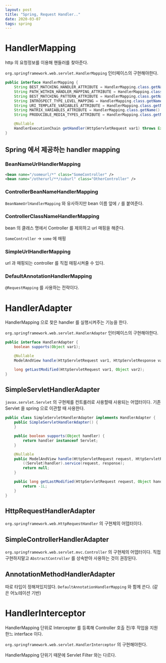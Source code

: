 ```yaml
---
layout: post
title: "Spring, Request Handler.."
date: 2020-03-07
tags: spring
---
```


# HandlerMapping

http 의 요청정보를 이용해 핸들러를 찾아준다.

`org.springframework.web.servlet.HandlerMapping` 인터페이스의 구현해야한다.

``` java
public interface HandlerMapping {
    String BEST_MATCHING_HANDLER_ATTRIBUTE = HandlerMapping.class.getName() + ".bestMatchingHandler";
    String PATH_WITHIN_HANDLER_MAPPING_ATTRIBUTE = HandlerMapping.class.getName() + ".pathWithinHandlerMapping";
    String BEST_MATCHING_PATTERN_ATTRIBUTE = HandlerMapping.class.getName() + ".bestMatchingPattern";
    String INTROSPECT_TYPE_LEVEL_MAPPING = HandlerMapping.class.getName() + ".introspectTypeLevelMapping";
    String URI_TEMPLATE_VARIABLES_ATTRIBUTE = HandlerMapping.class.getName() + ".uriTemplateVariables";
    String MATRIX_VARIABLES_ATTRIBUTE = HandlerMapping.class.getName() + ".matrixVariables";
    String PRODUCIBLE_MEDIA_TYPES_ATTRIBUTE = HandlerMapping.class.getName() + ".producibleMediaTypes";

    @Nullable
    HandlerExecutionChain getHandler(HttpServletRequest var1) throws Exception;
}
```

## Spring 에서 제공하는 handler mapping

### BeanNameUrlHandlerMapping
``` xml
<bean name="/someurl/*" class="SomeController" />
<bean name="/otherurl/**/suburl" class="OtherController" />
```

### ControllerBeanNameHandlerMapping

`BeanNameUrlHandlerMapping` 와 유사하지만 bean 이름 앞에 `/` 를 붙여준다.

### ControllerClassNameHandlerMapping

bean 의 클래스 명에서 Controller 를 제외하고 url 매핑을 해준다.

`SomeController` -> `some` 에 매핑

### SimpleUrlHandlerMapping

url 과 매핑되는 controller 를 직접 매핑시켜줄 수 있다.

### DefaultAnnotationHandlerMapping

`@RequestMapping` 를 사용하는 전략이다.

# HandlerAdapter

HandlerMapping 으로 찾은 handler 를 실행시켜주는 기능을 한다.

`org.springframework.web.servlet.HandlerAdapter` 인터페이스의 구현해야한다.

``` java
public interface HandlerAdapter {
    boolean supports(Object var1);

    @Nullable
    ModelAndView handle(HttpServletRequest var1, HttpServletResponse var2, Object var3) throws Exception;

    long getLastModified(HttpServletRequest var1, Object var2);
}
```

## SimpleServletHandlerAdapter

`javax.servlet.Servlet` 의 구현체를 컨트롤러로 사용할때 사용되는 어뎁터이다. 기존 Servlet 을 spring 으로 이관할 때 사용한다.

``` java
public class SimpleServletHandlerAdapter implements HandlerAdapter {
    public SimpleServletHandlerAdapter() {
    }

    public boolean supports(Object handler) {
        return handler instanceof Servlet;
    }

    @Nullable
    public ModelAndView handle(HttpServletRequest request, HttpServletResponse response, Object handler) throws Exception {
        ((Servlet)handler).service(request, response);
        return null;
    }

    public long getLastModified(HttpServletRequest request, Object handler) {
        return -1L;
    }
}
```
## HttpRequestHandlerAdapter

`org.springframework.web.HttpRequestHandler` 의 구현체의 어뎁터이다.

## SimpleControllerHandlerAdapter

`org.springframework.web.servlet.mvc.Controller` 의 구현체의 어뎁터이다. 직접 구현하지말고 `AbstractController` 를 상속받아 사용하는 것이 권장된다.

## AnnotationMethodHandlerAdapter

따로 타입이 정해져있지않다. `DefaultAnnotationHandlerMapping` 와 함께 쓴다. (같은 어노테이션 기반)

# HandlerInterceptor

HandlerMapping 단위로 Intercepter 를 등록해 Controller 호출 전/후 작업을 지원한느 interface 이다.

`org.springframework.web.servlet.HandlerInterceptor` 의 구현해야한다.

HandlerMapping 단위기 때문에 Servlet Filter 와는 다르다.
